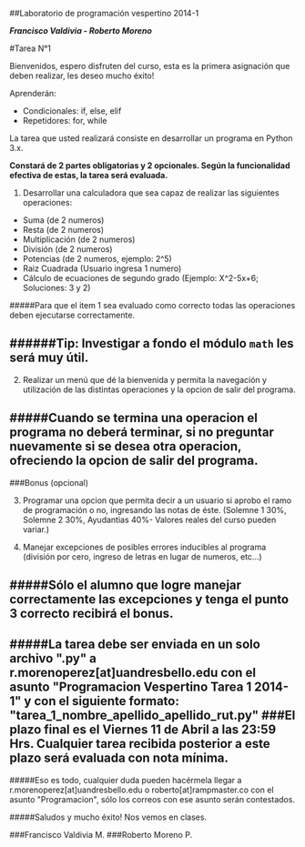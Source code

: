 ##Laboratorio de programación vespertino 2014-1

***Francisco Valdivia - Roberto Moreno***

#Tarea N°1

Bienvenidos, espero disfruten del curso, esta es la primera asignación que deben realizar, les deseo mucho éxito!

Aprenderán:

* Condicionales: if, else, elif
* Repetidores: for, while

La tarea que usted realizará consiste en desarrollar un programa en Python 3.x.

**Constará de 2 partes obligatorias y 2 opcionales. Según la funcionalidad efectiva de estas, la 
tarea será evaluada.**

1) Desarrollar una calculadora que sea capaz de realizar las siguientes operaciones:

* Suma (de 2 numeros)
* Resta (de 2 numeros)
* Multiplicación (de 2 numeros)
* División (de 2 numeros)
* Potencias (de 2 numeros, ejemplo: 2^5)
* Raiz Cuadrada (Usuario ingresa 1 numero)
* Cálculo de ecuaciones de segundo grado (Ejemplo: X^2-5x+6; Soluciones: 3 y 2)

#####Para que el item 1 sea evaluado como correcto todas las operaciones deben ejecutarse 
correctamente. 

######Tip: Investigar a fondo el módulo `math` les será muy útil.
----
2) Realizar un menú que dé la bienvenida y permita la navegación y utilización de las distintas operaciones y la opcion de salir del programa.

#####Cuando se termina una operacion el programa no deberá terminar, si no preguntar nuevamente si se desea otra operacion, ofreciendo la opcion de salir del programa.
----

###Bonus (opcional)

3) Programar una opcion que permita decir a un usuario si aprobo el ramo de programación o no, ingresando las notas de éste. (Solemne 1 30%, Solemne 2 30%, Ayudantias 40%- Valores reales del curso pueden variar.)

4) Manejar excepciones de posibles errores inducibles al programa (división por cero, ingreso de letras en lugar de numeros, etc...)

#####Sólo el alumno que logre manejar correctamente las excepciones y tenga el punto 3 correcto recibirá el bonus.
----
#####La tarea debe ser enviada en un solo archivo ".py" a r.morenoperez[at]uandresbello.edu con el asunto "Programacion Vespertino Tarea 1 2014-1" y con el siguiente formato: "tarea_1_nombre_apellido_apellido_rut.py"
###El plazo final es el Viernes 11 de Abril a las 23:59 Hrs. Cualquier tarea recibida posterior a este plazo será evaluada con nota mínima.
----
#####Eso es todo, cualquier duda pueden hacérmela llegar a r.morenoperez[at]uandresbello.edu o roberto[at]rampmaster.co con el asunto "Programacion", sólo los correos con ese asunto serán contestados. 

#####Saludos y mucho éxito! Nos vemos en clases.

###Francisco Valdivia M.
###Roberto Moreno P.
